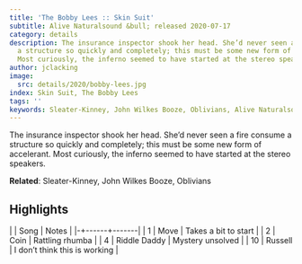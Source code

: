 ```yaml
---
title: 'The Bobby Lees :: Skin Suit'
subtitle: Alive Naturalsound &bull; released 2020-07-17
category: details
description: The insurance inspector shook her head. She’d never seen a fire consume
  a structure so quickly and completely; this must be some new form of accelerant.
  Most curiously, the inferno seemed to have started at the stereo speakers.
author: jclacking
image:
  src: details/2020/bobby-lees.jpg
index: Skin Suit, The Bobby Lees
tags: ''
keywords: Sleater-Kinney, John Wilkes Booze, Oblivians, Alive Naturalsound
---
```

The insurance inspector shook her head. She’d never seen a fire consume a structure so quickly and completely; this must be some new form of accelerant. Most curiously, the inferno seemed to have started at the stereo speakers.<!--more-->

**Related**: Sleater-Kinney, John Wilkes Booze, Oblivians

## Highlights

| | Song | Notes |
|-+------+-------|
| 1 | Move | Takes a bit to start |
| 2 | Coin | Rattling rhumba |
| 4 | Riddle Daddy | Mystery unsolved |
| 10 | Russell | I don’t think this is working |

